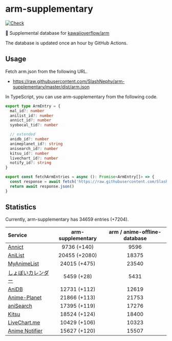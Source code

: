 # arm-supplementary

[![Check](https://github.com/SlashNephy/arm-supplementary/actions/workflows/check-node.yml/badge.svg)](https://github.com/SlashNephy/arm-supplementary/actions/workflows/check-node.yml)

💊 Supplemental database for [kawaiioverflow/arm](https://github.com/kawaiioverflow/arm)

The database is updated once an hour by GitHub Actions.

## Usage

Fetch arm.json from the following URL.

- https://raw.githubusercontent.com/SlashNephy/arm-supplementary/master/dist/arm.json

In TypeScript, you can use arm-supplementary from the following code.

```TypeScript
export type ArmEntry = {
  mal_id?: number
  anilist_id?: number
  annict_id?: number
  syobocal_tid?: number

  // extended
  anidb_id?: number
  animeplanet_id?: string
  anisearch_id?: number
  kitsu_id?: number
  livechart_id?: number
  notify_id?: string
}

export const fetchArmEntries = async (): Promise<ArmEntry[]> => {
  const response = await fetch('https://raw.githubusercontent.com/SlashNephy/arm-supplementary/master/dist/arm.json')
  return await response.json()
}
```

## Statistics

Currently, arm-supplementary has 34659 entries (+7204).

| Service                                     | arm-supplementary | arm / anime-offline-database |
| :------------------------------------------ | :---------------: | :--------------------------: |
| [Annict](https://annict.com)                |    9736 (+140)    |             9596             |
| [AniList](https://anilist.co)               |   20455 (+2080)   |            18375             |
| [MyAnimeList](https://myanimelist.net)      |   24015 (+475)    |            23540             |
| [しょぼいカレンダー](https://cal.syoboi.jp) |    5459 (+28)     |             5431             |
| [AniDB](https://anidb.net)                  |   12731 (+112)    |            12619             |
| [Anime-Planet](https://anime-planet.com)    |   21866 (+113)    |            21753             |
| [aniSearch](https://anisearch.com)          |   17395 (+119)    |            17276             |
| [Kitsu](https://kitsu.io)                   |   18524 (+124)    |            18400             |
| [LiveChart.me](https://livechart.me)        |   10429 (+106)    |            10323             |
| [Anime Notifier](https://notify.moe)        |   15627 (+120)    |            15507             |
